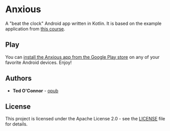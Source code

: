# Anxious
A "beat the clock" Android app written in Kotlin. It is based on the example application from [this course](https://www.raywenderlich.com/4738-your-first-kotlin-android-app).

## Play

You can [install the Anxious app from the Google Play store](https://play.google.com/store/apps/details?id=com.toconnor.anxious) on any of your favorite Android devices. Enjoy!

## Authors

* **Ted O'Connor** - [opub](https://github.com/opub)

## License

This project is licensed under the Apache License 2.0 - see the [LICENSE](LICENSE) file for details.
